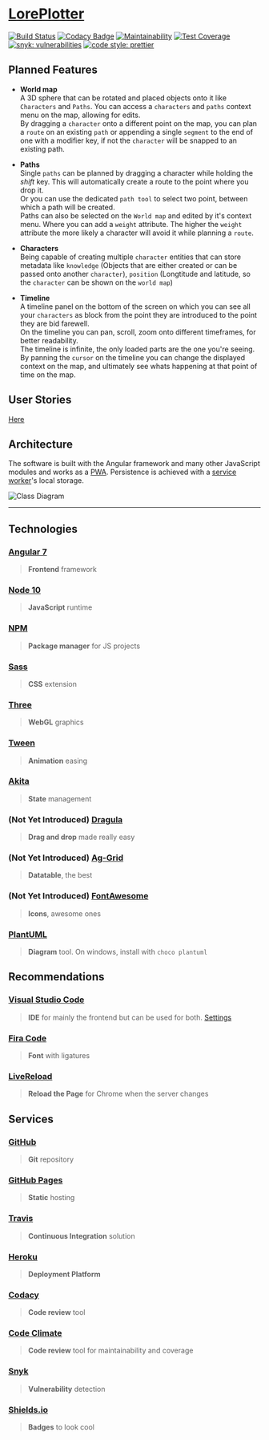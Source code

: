 # [LorePlotter](https://alexaegis.github.io/loreplotter/)

[![Build Status](https://travis-ci.com/AlexAegis/loreplotter.svg?branch=master)](https://travis-ci.com/AlexAegis/loreplotter) [![Codacy Badge](https://api.codacy.com/project/badge/Grade/9b155010806741a897cc8420898f4e84)](https://www.codacy.com/app/AlexAegis/loreplotter?utm_source=github.com&utm_medium=referral&utm_content=AlexAegis/loreplotter&utm_campaign=Badge_Grade) [![Maintainability](https://api.codeclimate.com/v1/badges/9f9e5eb2c8a3ccd58f22/maintainability)](https://codeclimate.com/github/AlexAegis/loreplotter/maintainability) [![Test Coverage](https://api.codeclimate.com/v1/badges/9f9e5eb2c8a3ccd58f22/test_coverage)](https://codeclimate.com/github/AlexAegis/loreplotter/test_coverage) [![snyk: vulnerabilities](https://img.shields.io/snyk/vulnerabilities/github/AlexAegis/loreplotter.svg?style=popout)](https://app.snyk.io/org/alexaegis/project/a711c21c-0846-46be-92e1-c238a7d8a4fe) [![code style: prettier](https://img.shields.io/badge/code_style-prettier-ff69b4.svg)](https://github.com/prettier/prettier)

## Planned Features

- **World map**\
   A 3D sphere that can be rotated and placed objects onto it like `Characters` and `Paths`. You can access a `characters` and `paths` context menu on the map, allowing for edits.\
   By dragging a `character` onto a different point on the map, you can plan a `route` on an existing `path` or appending a single `segment` to the end of one with a modifier key, if not the `character` will be snapped to an existing path.

- **Paths**\
   Single `paths` can be planned by dragging a character while holding the _shift_ key. This will automatically create a route to the point where you drop it.\
   Or you can use the dedicated `path tool` to select two point, between which a path will be created.\
   Paths can also be selected on the `World map` and edited by it's context menu. Where you can add a `weight` attribute. The higher the `weight` attribute the more likely a character will avoid it while planning a `route`.

- **Characters**\
   Being capable of creating multiple `character` entities that can store metadata like `knowledge` (Objects that are either created or can be passed onto another `character`), `position` (Longtitude and latitude, so the `character` can be shown on the `world map`)

- **Timeline**\
  A timeline panel on the bottom of the screen on which you can see all your `characters` as block from the point they are introduced to the point they are bid farewell.\
  On the timeline you can pan, scroll, zoom onto different timeframes, for better readability.\
  The timeline is infinite, the only loaded parts are the one you're seeing.\
  By panning the `cursor` on the timeline you can change the displayed context on the map, and ultimately see whats happening at that point of time on the map.

## User Stories

[Here](docs/stories.md)

## Architecture

The software is built with the Angular framework and many other JavaScript modules and works as a [PWA](https://en.wikipedia.org/wiki/Progressive_web_applications). Persistence is achieved with a [service worker](https://developers.google.com/web/fundamentals/primers/service-workers/)'s local storage.

![Class Diagram](https://i.imgur.com/p6F3bjp.png)

---

## Technologies

### [Angular 7](https://angular.io/)

> **Frontend** framework

### [Node 10](https://nodejs.org/en/)

> **JavaScript** runtime

### [NPM](https://www.npmjs.com/)

> **Package manager** for JS projects

### [Sass](https://sass-lang.com/)

> **CSS** extension

### [Three](https://threejs.org/)

> **WebGL** graphics

### [Tween](https://github.com/tweenjs/tween.js/)

> **Animation** easing

### [Akita](https://github.com/datorama/akita)

> **State** management

### (Not Yet Introduced) [Dragula](https://github.com/valor-software/ng2-dragula)

> **Drag and drop** made really easy

### (Not Yet Introduced) [Ag-Grid](https://www.ag-grid.com)

> **Datatable**, the best

### (Not Yet Introduced) [FontAwesome](https://fontawesome.com/)

> **Icons**, awesome ones

### [PlantUML](http://plantuml.com)

> **Diagram** tool. On windows, install with `choco plantuml`

## Recommendations

### [Visual Studio Code](https://code.visualstudio.com/)

> **IDE** for mainly the frontend but can be used for both. [Settings](./.vscode/)

### [Fira Code](https://github.com/tonsky/FiraCode)

> **Font** with ligatures

### [LiveReload](https://chrome.google.com/webstore/detail/livereload/jnihajbhpnppcggbcgedagnkighmdlei)

> **Reload the Page** for Chrome when the server changes

## Services

### [GitHub](https://github.com/)

> **Git** repository

### [GitHub Pages](https://pages.github.com/)

> **Static** hosting

### [Travis](https://travis-ci.com/)

> **Continuous Integration** solution

### [Heroku](https://heroku.com/)

> **Deployment Platform**

### [Codacy](https://app.codacy.com/)

> **Code review** tool

### [Code Climate](https://codeclimate.com/dashboard)

> **Code review** tool for maintainability and coverage

### [Snyk](https://snyk.io/)

> **Vulnerability** detection

### [Shields.io](https://shields.io/#/)

> **Badges** to look cool
